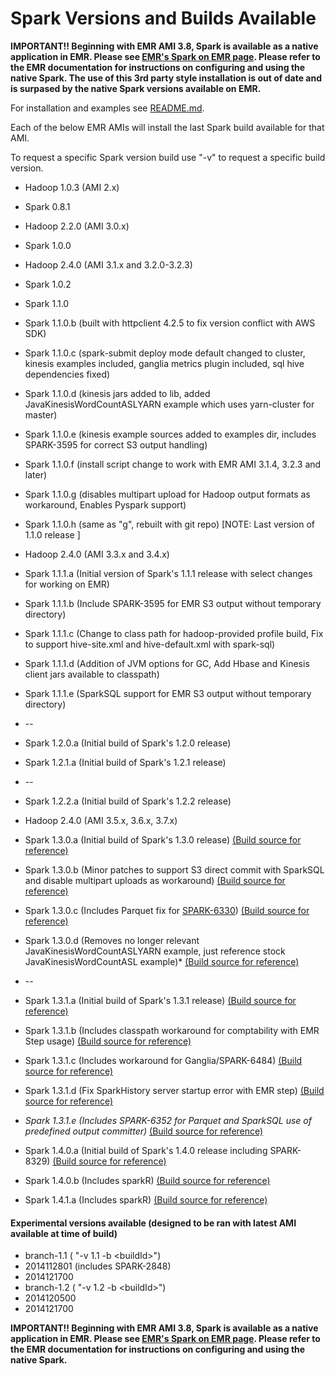 Spark Versions and Builds Available 
===================================

**IMPORTANT!! Beginning with EMR AMI 3.8, Spark is available as a native application in EMR.  Please see [EMR's Spark on EMR page](http://aws.amazon.com/elasticmapreduce/details/spark/). Please refer to the EMR documentation for instructions on configuring and using the native Spark.  The use of this 3rd party style installation is out of date and is surpased by the native Spark versions available on EMR.**


For installation and examples see  [README.md](README.md).


Each of the below EMR AMIs will install the last Spark build available for that AMI.


To request a specific Spark version build use "-v" to request a specific build version.   


* Hadoop 1.0.3 (AMI 2.x)
 * Spark 0.8.1

* Hadoop 2.2.0 (AMI 3.0.x)
 * Spark 1.0.0

* Hadoop 2.4.0 (AMI 3.1.x and 3.2.0-3.2.3)
 * Spark 1.0.2
 * Spark 1.1.0
 * Spark 1.1.0.b (built with httpclient 4.2.5 to fix version conflict with AWS SDK)
 * Spark 1.1.0.c (spark-submit deploy mode default changed to cluster, kinesis examples included, ganglia metrics plugin included, sql hive dependencies fixed)
 * Spark 1.1.0.d (kinesis jars added to lib, added JavaKinesisWordCountASLYARN example which uses yarn-cluster for master)
 * Spark 1.1.0.e (kinesis example sources added to examples dir, includes SPARK-3595 for correct S3 output handling)
 * Spark 1.1.0.f (install script change to work with EMR AMI 3.1.4, 3.2.3 and later)
 * Spark 1.1.0.g (disables multipart upload for Hadoop output formats as workaround, Enables Pyspark support)
 * Spark 1.1.0.h (same as "g", rebuilt with git repo)  [NOTE: Last version of 1.1.0 release ]


* Hadoop 2.4.0 (AMI 3.3.x and 3.4.x)
 * Spark 1.1.1.a (Initial version of Spark's 1.1.1 release with select changes for working on EMR)
 * Spark 1.1.1.b (Include SPARK-3595 for EMR S3 output without temporary directory)
 * Spark 1.1.1.c (Change to class path for hadoop-provided profile build, Fix to support hive-site.xml and hive-default.xml with spark-sql)
 * Spark 1.1.1.d (Addition of JVM options for GC, Add Hbase and Kinesis client jars available to classpath)
 * Spark 1.1.1.e (SparkSQL support for EMR S3 output without temporary directory)
 * --
 * Spark 1.2.0.a (Initial build of Spark's 1.2.0 release)
 * Spark 1.2.1.a (Initial build of Spark's 1.2.1 release)
 * --
 * Spark 1.2.2.a (Initial build of Spark's 1.2.2 release)

* Hadoop 2.4.0 (AMI 3.5.x, 3.6.x, 3.7.x)
 * Spark 1.3.0.a (Initial build of Spark's 1.3.0 release) [(Build source for reference)](https://github.com/christopherbozeman/spark/tree/bozemanc-v1.3.0.a)
 * Spark 1.3.0.b (Minor patches to support S3 direct commit with SparkSQL and disable multipart uploads as workaround) [(Build source for reference)](https://github.com/christopherbozeman/spark/tree/bozemanc-v1.3.0.b)
 * Spark 1.3.0.c (Includes Parquet fix for [SPARK-6330](https://issues.apache.org/jira/browse/SPARK-6330)) [(Build source for reference)](https://github.com/christopherbozeman/spark/tree/bozemanc-v1.3.0.c)
 * Spark 1.3.0.d (Removes no longer relevant JavaKinesisWordCountASLYARN example, just reference stock JavaKinesisWordCountASL example)* [(Build source for reference)](https://github.com/christopherbozeman/spark/tree/bozemanc-v1.3.0.d)
 * --
 * Spark 1.3.1.a (Initial build of Spark's 1.3.1 release) [(Build source for reference)](https://github.com/christopherbozeman/spark/tree/bozemanc-v1.3.1.a)
 * Spark 1.3.1.b (Includes classpath workaround for comptability with EMR Step usage) [(Build source for reference)](https://github.com/christopherbozeman/spark/tree/bozemanc-v1.3.1.b)
 * Spark 1.3.1.c (Includes workaround for Ganglia/SPARK-6484) [(Build source for reference)](https://github.com/christopherbozeman/spark/tree/bozemanc-v1.3.1.c)
 * Spark 1.3.1.d (Fix SparkHistory server startup error with EMR step) [(Build source for reference)](https://github.com/christopherbozeman/spark/tree/bozemanc-v1.3.1.d)
 * *Spark 1.3.1.e (Includes SPARK-6352 for Parquet and SparkSQL use of predefined output committer)* [(Build source for reference)](https://github.com/christopherbozeman/spark/tree/bozemanc-v1.3.1.e)
 * Spark 1.4.0.a (Initial build of Spark's 1.4.0 release including SPARK-8329) [(Build source for reference)](https://github.com/christopherbozeman/spark/tree/bozemanc-v1.4.0.a)
 * Spark 1.4.0.b (Includes sparkR) [(Build source for reference)](https://github.com/christopherbozeman/spark/tree/bozemanc-v1.4.0.b)
 * Spark 1.4.1.a (Includes sparkR) [(Build source for reference)](https://github.com/christopherbozeman/spark/tree/bozemanc-v1.4.1.a)

#### Experimental versions available (designed to be ran with latest AMI available at time of build)
* branch-1.1 ( "-v 1.1 -b \<buildId\>")
 * 2014112801 (includes SPARK-2848)
 * 2014121700
* branch-1.2 ( "-v 1.2 -b \<buildId\>")
 * 2014120500
 * 2014121700

**IMPORTANT!! Beginning with EMR AMI 3.8, Spark is available as a native application in EMR.  Please see [EMR's Spark on EMR page](http://aws.amazon.com/elasticmapreduce/details/spark/). Please refer to the EMR documentation for instructions on configuring and using the native Spark.**

